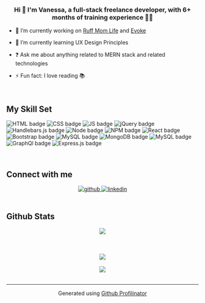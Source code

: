 <!--
<div align="center">
<img src="https://rishavanand.github.io/static/images/greetings.gif" align="center" style="width: 100%" />
</div>  
-->


  

### <div align="center">Hi :wave: I'm Vanessa, a full-stack freelance developer, with 6+ months of training experience 👩‍💻</div>  
  

- 🔭 I’m currently working on [Ruff Mom Life](https://github.com/vanessamald/ruff-mom-life1) and [Evoke](https://github.com/vanessamald/evoke) 
  

- 🌱 I’m currently learning UX Design Principles  
  

- ❓ Ask me about anything related to MERN stack and related technologies  
  

- ⚡ Fun fact: I love reading 📚  
  

<br/>  


## My Skill Set  

![HTML badge](https://img.shields.io/badge/HTML5-E34F26?style=for-the-badge&logo=html5&logoColor=white)
![CSS badge](https://img.shields.io/badge/CSS3-1572B6?style=for-the-badge&logo=css3&logoColor=white)
![JS badge](https://img.shields.io/badge/JavaScript-323330?style=for-the-badge&logo=javascript&logoColor=F7DF1E)
![jQuery badge](https://img.shields.io/badge/jQuery-0769AD?style=for-the-badge&logo=jquery&logoColor=white)
![Handlebars.js badge](https://img.shields.io/badge/Handlebars.js-f0772b?style=for-the-badge&logo=handlebarsdotjs&logoColor=black)
![Node badge](https://img.shields.io/badge/Node.js-339933?style=for-the-badge&logo=nodedotjs&logoColor=white)
![NPM badge](https://img.shields.io/badge/npm-CB3837?style=for-the-badge&logo=npm&logoColor=white)
![React badge](https://img.shields.io/badge/React-20232A?style=for-the-badge&logo=react&logoColor=61DAFB)
![Bootstrap badge](https://img.shields.io/badge/Bootstrap-563D7C?style=for-the-badge&logo=bootstrap&logoColor=white)
![MySQL badge](https://img.shields.io/badge/MySQL-005C84?style=for-the-badge&logo=mysql&logoColor=white)
![MongoDB badge](https://img.shields.io/badge/MongoDB-4EA94B?style=for-the-badge&logo=mongodb&logoColor=white)
![MySQL badge](https://img.shields.io/badge/MySQL-005C84?style=for-the-badge&logo=mysql&logoColor=white)
![GraphQl badge](https://img.shields.io/badge/Apollo%20GraphQL-311C87?&style=for-the-badge&logo=Apollo%20GraphQL&logoColor=white)
![Express.js badge](https://img.shields.io/badge/Express.js-000000?style=for-the-badge&logo=express&logoColor=white)





<br/>  


## Connect with me  
<div align="center">
<a href="https://github.com/vanessamald" target="_blank">
<img src=https://img.shields.io/badge/github-%2324292e.svg?&style=for-the-badge&logo=github&logoColor=white alt=github style="margin-bottom: 5px;" />
</a>
<a href="https://linkedin.com/in/vanessa-maldonado-807344191" target="_blank">
<img src=https://img.shields.io/badge/linkedin-%231E77B5.svg?&style=for-the-badge&logo=linkedin&logoColor=white alt=linkedin style="margin-bottom: 5px;" />
</a>  
</div>  
  

<br/>  


## Github Stats  
<div align="center"><img src="https://github-readme-stats.vercel.app/api?username=vanessamald&show_icons=true&count_private=true&hide_border=true" align="center" /></div>  

<br/>  



  

<br/>  

  

<br/>  

<div align="center">
<img src="https://komarev.com/ghpvc/?username=vanessamald&&style=flat-square" align="center" />
</div>  
  

<br/>  

<div align="center">
            <a href="https://www.buymeacoffee.com/vnessamaldB" target="_blank" style="display: inline-block;">
                <img
                    src="https://img.shields.io/badge/Donate-Buy%20Me%20A%20Coffee-orange.svg?style=flat-square&logo=buymeacoffee" 
                    align="center"
                />
            </a></div>
<br />

----
<div align="center">Generated using <a href="https://profilinator.rishav.dev/" target="_blank">Github Profilinator</a></div>

